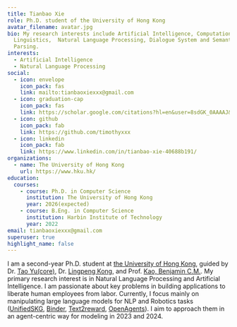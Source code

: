 ```yaml
---
title: Tianbao Xie
role: Ph.D. student of the University of Hong Kong
avatar_filename: avatar.jpg
bio: My research interests include Artificial Intelligence, Computational
  Linguistics,  Natural Language Processing, Dialogue System and Semantic
  Parsing.
interests:
  - Artificial Intelligence
  - Natural Language Processing
social:
  - icon: envelope
    icon_pack: fas
    link: mailto:tianbaoxiexxx@gmail.com
  - icon: graduation-cap
    icon_pack: fas
    link: https://scholar.google.com/citations?hl=en&user=8sdGK_0AAAAJ&view_op=list_works&sortby=pubdate
  - icon: github
    icon_pack: fab
    link: https://github.com/timothyxxx
  - icon: linkedin
    icon_pack: fab
    link: https://www.linkedin.com/in/tianbao-xie-40688b191/
organizations:
  - name: The University of Hong Kong
    url: https://www.hku.hk/
education:
  courses:
    - course: Ph.D. in Computer Science
      institution: The University of Hong Kong
      year: 2026(expected)
    - course: B.Eng. in Computer Science
      institution: Harbin Institute of Technology
      year: 2022
email: tianbaoxiexxx@gmail.com
superuser: true
highlight_name: false
---
```



I am a second-year Ph.D. student at [the University of Hong Kong](https://www.hku.hk/), guided by Dr. [Tao Yu(core)](https://taoyds.github.io/), Dr. [Lingpeng Kong](https://ikekonglp.github.io/), and Prof. [Kao, Benjamin C.M.](https://scholar.google.com.hk/citations?user=TwSParMAAAAJ&hl=en). My primary research interest is in Natural Language Processing and Artificial Intelligence. I am passionate about key problems in building applications to liberate human employees from labor. Currently, I focus mainly on manipulating large language models for NLP and Robotics tasks ([UnifiedSKG](https://github.com/HKUNLP/UnifiedSKG), [Binder](https://lm-code-binder.github.io/), [Text2reward](https://text-to-reward.github.io/), [OpenAgents](https://github.com/xlang-ai/openagents)). I aim to approach them in an agent-centric way for modeling in 2023 and 2024.